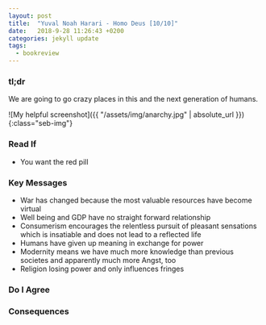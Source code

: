 ```yaml
---
layout: post
title:  "Yuval Noah Harari - Homo Deus [10/10]"
date:   2018-9-28 11:26:43 +0200
categories: jekyll update
tags:
  - bookreview
---
```

### tl;dr
We are going to go crazy places in this and the next generation of humans.

![My helpful screenshot]({{ "/assets/img/anarchy.jpg" | absolute_url }}){:class="seb-img"}

### Read If
- You want the red pill

### Key Messages
- War has changed because the most valuable resources have become virtual
- Well being and GDP have no straight forward relationship
- Consumerism encourages the relentless pursuit of pleasant sensations which is insatiable and does not lead to a reflected life
- Humans have given up meaning in exchange for power
- Modernity means we have much more knowledge than previous societes and apparently much more Angst, too
- Religion losing power and only influences fringes


### Do I Agree


### Consequences
